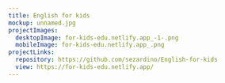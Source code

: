 ```yaml
---
title: English for kids
mockup: unnamed.jpg
projectImages:
  desktopImage: for-kids-edu.netlify.app_-1-.png
  mobileImage: for-kids-edu.netlify.app_.png
projectLinks:
  repository: https://github.com/sezardino/English-for-kids
  view: https://for-kids-edu.netlify.app/
---
```

